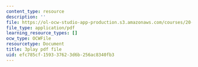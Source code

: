```yaml
---
content_type: resource
description: ''
file: https://ol-ocw-studio-app-production.s3.amazonaws.com/courses/20-219-becoming-the-next-bill-nye-writing-and-hosting-the-educational-show-january-iap-2015/efc785cf159337623d6b256ac8340fb3_aHygKFodPKg.pdf
file_type: application/pdf
learning_resource_types: []
ocw_type: OCWFile
resourcetype: Document
title: 3play pdf file
uid: efc785cf-1593-3762-3d6b-256ac8340fb3
---
```

